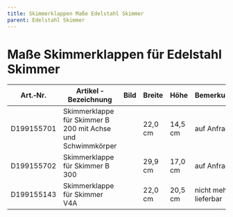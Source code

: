 ```yaml
---
title: Skimmerklappen Maße Edelstahl Skimmer
parent: Edelstahl Skimmer
---
```


# Maße Skimmerklappen für Edelstahl Skimmer

|Art.‐Nr.|Artikel ‐ Bezeichnung|Bild|Breite|Höhe|Bemerkung|
|---|---|---|---|---|---|
|D199155701|Skimmerklappe für Skimmer B 200 mit Achse und Schwimmkörper| |22,0 cm|14,5 cm|auf Anfrage|
|D199155702|Skimmerklappe für Skimmer B 300| |29,9 cm|17,0 cm|auf Anfrage|
|D199155143|Skimmerklappe für Skimmer V4A| |22,0 cm|20,5 cm|nicht mehr lieferbar|
